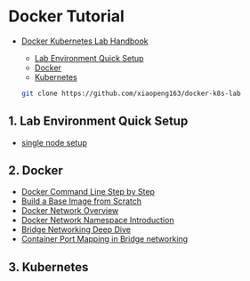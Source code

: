 # Docker Tutorial

* [Docker Kubernetes Lab Handbook](https://docker-k8s-lab.readthedocs.io/en/latest/index.html)

  * [Lab Environment Quick Setup](https://docker-k8s-lab.readthedocs.io/en/latest/lab-environment.html)
  * [Docker](https://docker-k8s-lab.readthedocs.io/en/latest/docker.html)
  * [Kubernetes](https://docker-k8s-lab.readthedocs.io/en/latest/kubernetes.html)
  
  ```sh
  git clone https://github.com/xiaopeng163/docker-k8s-lab
  ```

## 1. Lab Environment Quick Setup

* [single node setup](my-notes/single-node.md)

## 2. Docker

* [Docker Command Line Step by Step](my-notes/docker-01.md)
* [Build a Base Image from Scratch](my-notes/docker-02.md)
* [Docker Network Overview](my-notes/docker-03.md)
* [Docker Network Namespace Introduction](my-notes/docker-04.md)
* [Bridge Networking Deep Dive](my-notes/docker-05.md)
* [Container Port Mapping in Bridge networking](my-notes/docker-06.md)

## 3. Kubernetes
